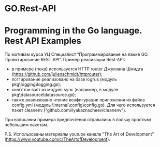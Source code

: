 # GO.Rest-API
# Programming in the Go language. Rest API Examples

По мотивам курса УЦ Специалист “Программирование на языке GO. Проектирование REST API”.
Пример реализации Rest-API:
  - в примере (пока) используется HTTP router Джулиана Шмидта (https://github.com/julienschmidt/httprouter);
  - логгирование реализовано на базе logrus (модуль pkg\logging\logging.go);
  - синглтон взят из модуля sync (например, в модуле pkg\datasource\datasource.go);
  - также реализовано чтение конфигурации приложения из файла config.yml (модуль \internal\config\config.go). Для чего используется пакет cleanenv  ("github.com/ilyakaznacheev/cleanenv").

При написании примера предпочтения отдавались в пользу простым/небольшим пакетам.

P.S.
Использованы материалы youtube канала "The Art of Development" (https://www.youtube.com/c/TheArtofDevelopment).